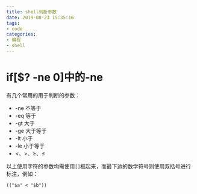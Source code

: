 ```yaml
---
title: shell判断参数
date: 2019-08-23 15:35:16
tags:
- code
categories:
- 编程
- shell
---
```

# if[$? -ne 0]中的-ne
有几个常用的用于判断的参数：
<!--more-->

* -ne 不等于
* -eq 等于
* -gt 大于
* -ge 大于等于
* -lt 小于
* -le 小于等于
* <、>、≥、≤  

以上使用字符的参数均需使用`[]`框起来，而最下边的数学符号则使用双括号进行标注，例如：
```
(("$a" < "$b"))
```
